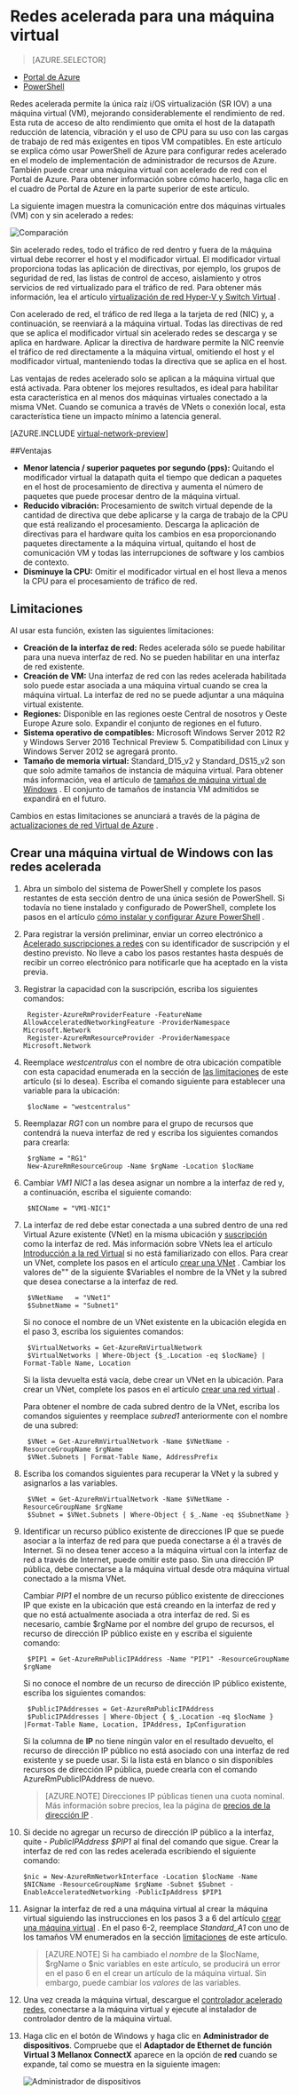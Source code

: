 <properties 
   pageTitle="Aceleración de la red para una máquina virtual - PowerShell | Microsoft Azure"
   description="Obtenga información sobre cómo configurar redes acelera para una máquina virtual Azure con PowerShell."
   services="virtual-network"
   documentationCenter="na"
   authors="jimdial"
   manager="carmonm"
   editor=""
   tags="azure-resource-manager"
/>
<tags 
   ms.service="virtual-network"
   ms.devlang="na"
   ms.topic="article"
   ms.tgt_pltfrm="na"
   ms.workload="infrastructure-services"
   ms.date="09/23/2016"
   ms.author="jdial" />

# <a name="accelerated-networking-for-a-virtual-machine"></a>Redes acelerada para una máquina virtual

> [AZURE.SELECTOR]
- [Portal de Azure](virtual-network-accelerated-networking-portal.md)
- [PowerShell](virtual-network-accelerated-networking-powershell.md)

Redes acelerada permite la única raíz i/OS virtualización (SR IOV) a una máquina virtual (VM), mejorando considerablemente el rendimiento de red. Esta ruta de acceso de alto rendimiento que omita el host de la datapath reducción de latencia, vibración y el uso de CPU para su uso con las cargas de trabajo de red más exigentes en tipos VM compatibles. En este artículo se explica cómo usar PowerShell de Azure para configurar redes acelerado en el modelo de implementación de administrador de recursos de Azure. También puede crear una máquina virtual con acelerado de red con el Portal de Azure. Para obtener información sobre cómo hacerlo, haga clic en el cuadro de Portal de Azure en la parte superior de este artículo.

La siguiente imagen muestra la comunicación entre dos máquinas virtuales (VM) con y sin acelerado a redes:

![Comparación](./media/virtual-network-accelerated-networking-powershell/image1.png)

Sin acelerado redes, todo el tráfico de red dentro y fuera de la máquina virtual debe recorrer el host y el modificador virtual. El modificador virtual proporciona todas las aplicación de directivas, por ejemplo, los grupos de seguridad de red, las listas de control de acceso, aislamiento y otros servicios de red virtualizado para el tráfico de red. Para obtener más información, lea el artículo [virtualización de red Hyper-V y Switch Virtual](https://technet.microsoft.com/library/jj945275.aspx) .

Con acelerado de red, el tráfico de red llega a la tarjeta de red (NIC) y, a continuación, se reenviará a la máquina virtual. Todas las directivas de red que se aplica el modificador virtual sin acelerado redes se descarga y se aplica en hardware. Aplicar la directiva de hardware permite la NIC reenvíe el tráfico de red directamente a la máquina virtual, omitiendo el host y el modificador virtual, manteniendo todas la directiva que se aplica en el host.

Las ventajas de redes acelerado solo se aplican a la máquina virtual que está activada. Para obtener los mejores resultados, es ideal para habilitar esta característica en al menos dos máquinas virtuales conectado a la misma VNet.  Cuando se comunica a través de VNets o conexión local, esta característica tiene un impacto mínimo a latencia general.

[AZURE.INCLUDE [virtual-network-preview](../../includes/virtual-network-preview.md)]

##<a name="benefits"></a>Ventajas

- **Menor latencia / superior paquetes por segundo (pps):** Quitando el modificador virtual la datapath quita el tiempo que dedican a paquetes en el host de procesamiento de directiva y aumenta el número de paquetes que puede procesar dentro de la máquina virtual.
- **Reducido vibración:** Procesamiento de switch virtual depende de la cantidad de directiva que debe aplicarse y la carga de trabajo de la CPU que está realizando el procesamiento. Descarga la aplicación de directivas para el hardware quita los cambios en esa proporcionando paquetes directamente a la máquina virtual, quitando el host de comunicación VM y todas las interrupciones de software y los cambios de contexto.
- **Disminuye la CPU:** Omitir el modificador virtual en el host lleva a menos la CPU para el procesamiento de tráfico de red.

## <a name="limitations"></a>Limitaciones

Al usar esta función, existen las siguientes limitaciones:
 
- **Creación de la interfaz de red:** Redes acelerada sólo se puede habilitar para una nueva interfaz de red.  No se pueden habilitar en una interfaz de red existente.
- **Creación de VM:** Una interfaz de red con las redes acelerada habilitada solo puede estar asociada a una máquina virtual cuando se crea la máquina virtual. La interfaz de red no se puede adjuntar a una máquina virtual existente.
- **Regiones:** Disponible en las regiones oeste Central de nosotros y Oeste Europe Azure solo. Expandir el conjunto de regiones en el futuro.
- **Sistema operativo de compatibles:** Microsoft Windows Server 2012 R2 y Windows Server 2016 Technical Preview 5. Compatibilidad con Linux y Windows Server 2012 se agregará pronto.
- **Tamaño de memoria virtual:** Standard_D15_v2 y Standard_DS15_v2 son que solo admite tamaños de instancia de máquina virtual. Para obtener más información, vea el artículo de [tamaños de máquina virtual de Windows](../virtual-machines/virtual-machines-windows-sizes.md) . El conjunto de tamaños de instancia VM admitidos se expandirá en el futuro.

Cambios en estas limitaciones se anunciará a través de la página de [actualizaciones de red Virtual de Azure](https://azure.microsoft.com/updates/accelerated-networking-in-preview) .

## <a name="create-a-windows-vm-with-accelerated-networking"></a>Crear una máquina virtual de Windows con las redes acelerada

1. Abra un símbolo del sistema de PowerShell y complete los pasos restantes de esta sección dentro de una única sesión de PowerShell. Si todavía no tiene instalado y configurado de PowerShell, complete los pasos en el artículo [cómo instalar y configurar Azure PowerShell](../powershell-install-configure.md) .
2. Para registrar la versión preliminar, enviar un correo electrónico a [Acelerado suscripciones a redes](mailto:axnpreview@microsoft.com?subject=Request%20to%20enable%20subscription%20%3csubscription%20id%3e) con su identificador de suscripción y el destino previsto. No lleve a cabo los pasos restantes hasta después de recibir un correo electrónico para notificarle que ha aceptado en la vista previa.
3. Registrar la capacidad con la suscripción, escriba los siguientes comandos:

        Register-AzureRmProviderFeature -FeatureName AllowAcceleratedNetworkingFeature -ProviderNamespace Microsoft.Network
        Register-AzureRmResourceProvider -ProviderNamespace Microsoft.Network

4. Reemplace *westcentralus* con el nombre de otra ubicación compatible con esta capacidad enumerada en la sección de [las limitaciones](#limitations) de este artículo (si lo desea). Escriba el comando siguiente para establecer una variable para la ubicación:

        $locName = "westcentralus"

5. Reemplazar *RG1* con un nombre para el grupo de recursos que contendrá la nueva interfaz de red y escriba los siguientes comandos para crearla:

        $rgName = "RG1"
        New-AzureRmResourceGroup -Name $rgName -Location $locName

6. Cambiar *VM1 NIC1* a las desea asignar un nombre a la interfaz de red y, a continuación, escriba el siguiente comando:

        $NICName = "VM1-NIC1"

7. La interfaz de red debe estar conectada a una subred dentro de una red Virtual Azure existente (VNet) en la misma ubicación y [suscripción](../azure-glossary-cloud-terminology.md#subscription) como la interfaz de red. Más información sobre VNets lea el artículo [Introducción a la red Virtual](virtual-networks-overview.md) si no está familiarizado con ellos. Para crear un VNet, complete los pasos en el artículo [crear una VNet](virtual-networks-create-vnet-arm-ps.md) . Cambiar los valores de"" de la siguiente $Variables el nombre de la VNet y la subred que desea conectarse a la interfaz de red.

        $VNetName   = "VNet1"
        $SubnetName = "Subnet1"

    Si no conoce el nombre de un VNet existente en la ubicación elegida en el paso 3, escriba los siguientes comandos:
        
        $VirtualNetworks = Get-AzureRmVirtualNetwork
        $VirtualNetworks | Where-Object {$_.Location -eq $locName} | Format-Table Name, Location
        
    Si la lista devuelta está vacía, debe crear un VNet en la ubicación. Para crear un VNet, complete los pasos en el artículo [crear una red virtual](virtual-networks-create-vnet-arm-ps.md) .

    Para obtener el nombre de cada subred dentro de la VNet, escriba los comandos siguientes y reemplace *subred1* anteriormente con el nombre de una subred:
        
        $VNet = Get-AzureRmVirtualNetwork -Name $VNetName -ResourceGroupName $rgName
        $VNet.Subnets | Format-Table Name, AddressPrefix

8. Escriba los comandos siguientes para recuperar la VNet y la subred y asignarlos a las variables.

        $VNet = Get-AzureRmVirtualNetwork -Name $VNetName -ResourceGroupName $rgName
        $Subnet = $VNet.Subnets | Where-Object { $_.Name -eq $SubnetName }

9. Identificar un recurso público existente de direcciones IP que se puede asociar a la interfaz de red para que pueda conectarse a él a través de Internet. Si no desea tener acceso a la máquina virtual con la interfaz de red a través de Internet, puede omitir este paso. Sin una dirección IP pública, debe conectarse a la máquina virtual desde otra máquina virtual conectado a la misma VNet. 

    Cambiar *PIP1* el nombre de un recurso público existente de direcciones IP que existe en la ubicación que está creando en la interfaz de red y que no está actualmente asociada a otra interfaz de red. Si es necesario, cambie $rgName por el nombre del grupo de recursos, el recurso de dirección IP público existe en y escriba el siguiente comando:

        $PIP1 = Get-AzureRmPublicIPAddress -Name "PIP1" -ResourceGroupName $rgName

    Si no conoce el nombre de un recurso de dirección IP público existente, escriba los siguientes comandos:

        $PublicIPAddresses = Get-AzureRmPublicIPAddress
        $PublicIPAddresses | Where-Object { $_.Location -eq $locName } |Format-Table Name, Location, IPAddress, IpConfiguration

    Si la columna de **IP** no tiene ningún valor en el resultado devuelto, el recurso de dirección IP público no está asociado con una interfaz de red existente y se puede usar. Si la lista está en blanco o sin disponibles recursos de dirección IP pública, puede crearla con el comando AzureRmPublicIPAddress de nuevo.

    >[AZURE.NOTE] Direcciones IP públicas tienen una cuota nominal. Más información sobre precios, lea la página de [precios de la dirección IP](https://azure.microsoft.com/pricing/details/ip-addresses) .
10. Si decide no agregar un recurso de dirección IP público a la interfaz, quite *- PublicIPAddress $PIP1* al final del comando que sigue. Crear la interfaz de red con las redes acelerada escribiendo el siguiente comando:

        $nic = New-AzureRmNetworkInterface -Location $locName -Name $NICName -ResourceGroupName $rgName -Subnet $Subnet -EnableAcceleratedNetworking -PublicIpAddress $PIP1 

11. Asignar la interfaz de red a una máquina virtual al crear la máquina virtual siguiendo las instrucciones en los pasos 3 a 6 del artículo [crear una máquina virtual](../virtual-machines/virtual-machines-windows-ps-create.md) . En el paso 6-2, reemplace *Standard_A1* con uno de los tamaños VM enumerados en la sección [limitaciones](#limitations) de este artículo.

    >[AZURE.NOTE] Si ha cambiado el *nombre* de la $locName, $rgName o $nic variables en este artículo, se producirá un error en el paso 6 en el crear un artículo de la máquina virtual. Sin embargo, puede cambiar los *valores* de las variables.

12. Una vez creada la máquina virtual, descargue el [controlador acelerado redes](https://gallery.technet.microsoft.com/Azure-Accelerated-471b5d84), conectarse a la máquina virtual y ejecute al instalador de controlador dentro de la máquina virtual.

13. Haga clic en el botón de Windows y haga clic en **Administrador de dispositivos**. Compruebe que el **Adaptador de Ethernet de función Virtual 3 Mellanox ConnectX** aparece en la opción de **red** cuando se expande, tal como se muestra en la siguiente imagen:

    ![Administrador de dispositivos](./media/virtual-network-accelerated-networking-powershell/image2.png)